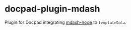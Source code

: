 # docpad-plugin-mdash
Plugin for Docpad integrating [mdash-node](https://github.com/semencov/mdash-node) to `templateData`.


